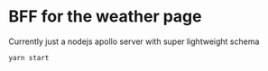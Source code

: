 # BFF for the weather page

Currently just a nodejs apollo server with super lightweight schema

`yarn start`